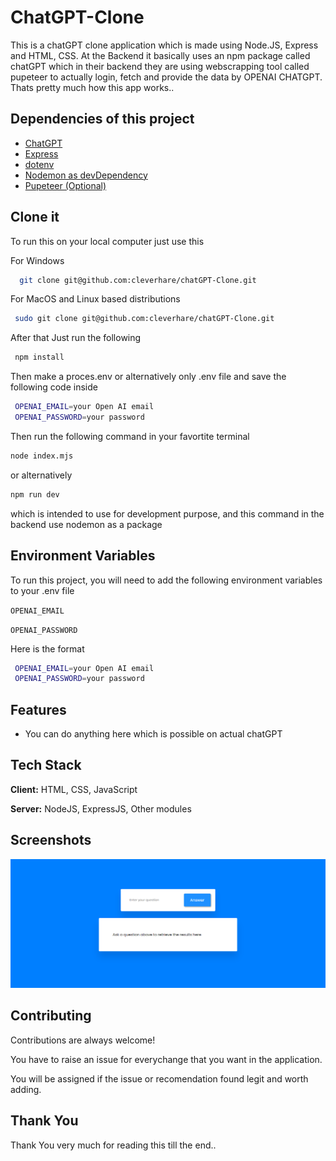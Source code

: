
# ChatGPT-Clone

This is a chatGPT clone application which is made using Node.JS, Express and HTML, CSS.
At the Backend it basically uses an npm package called chatGPT which in their backend they are using webscrapping tool called pupeteer to actually login, fetch and provide the data by OPENAI CHATGPT. Thats pretty much how this app works..

## Dependencies of this project

 - [ChatGPT](https://www.npmjs.com/package/chatgpt)
 - [Express](https://www.npmjs.com/package/express)
 - [dotenv](https://www.npmjs.com/package/dotenv)
 - [Nodemon as devDependency](https://www.npmjs.com/package/nodemon)
 - [Pupeteer (Optional)](https://www.npmjs.com/package/pupeteer)


## Clone it

To run this on your local computer just use this 

For Windows

```bash
  git clone git@github.com:cleverhare/chatGPT-Clone.git
```
For MacOS and Linux based distributions
```bash
 sudo git clone git@github.com:cleverhare/chatGPT-Clone.git
```
After that Just run the following
```bash
 npm install
```
Then make a proces.env or alternatively only .env file and save the following code inside 
```bash
 OPENAI_EMAIL=your Open AI email
 OPENAI_PASSWORD=your password
```
Then run the following command in your favortite terminal
```bash
node index.mjs 
```
or alternatively 
```bash
npm run dev
```
which is intended to use for development purpose, and this command in the backend use nodemon as a package
## Environment Variables

To run this project, you will need to add the following environment variables to your .env file

`OPENAI_EMAIL`

`OPENAI_PASSWORD`

Here is the format

```bash
 OPENAI_EMAIL=your Open AI email
 OPENAI_PASSWORD=your password
```
## Features

- You can do anything here which is possible on actual chatGPT


## Tech Stack

**Client:** HTML, CSS, JavaScript

**Server:** NodeJS, ExpressJS, Other modules 


## Screenshots

![App Screenshot](./data.png)


## Contributing

Contributions are always welcome!

You have to raise an issue for everychange that you want in the application.

You will be assigned if the issue or recomendation found legit and worth adding. 


## Thank You

Thank You very much for reading this till the end..


